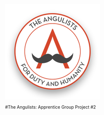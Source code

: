 
![The Angulists - For Duty and Humanity](design/angulist-logo.png)

#The Angulists: Apprentice Group Project #2



